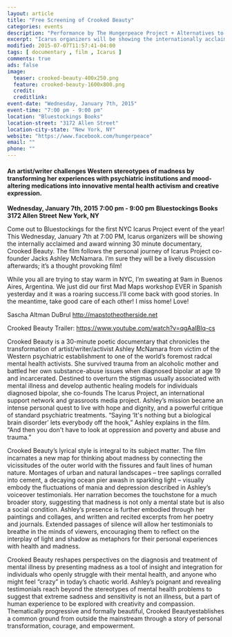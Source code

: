 ```yaml
---
layout: article
title: "Free Screening of Crooked Beauty"
categories: events
description: "Performance by The Hungerpeace Project + Alternatives to Psychiatry in Chile/Argentina reportback by Sascha."
excerpt: "Icarus organizers will be showing the internationally acclaimed and award winning documentary, Crooked Beauty. The film follows the personal journey of Icarus Project co-founder Jacks Ashley McNamara."
modified: 2015-07-07T11:57:41-04:00
tags: [ documentary , film , Icarus ]
comments: true
ads: false
image:
  teaser: crooked-beauty-400x250.png
  feature: crooked-beauty-1600x800.png
  credit: 
  creditlink: 
event-date: "Wednesday, January 7th, 2015"
event-time: "7:00 pm - 9:00 pm"
location: "Bluestockings Books"
location-street: "3172 Allen Street"
location-city-state: "New York, NY"
website: "https://www.facebook.com/hungerpeace"
email: ""
phone: ""
---
```

#### An artist/writer challenges Western stereotypes of madness by transforming her experiences with psychiatric institutions and mood-altering medications into innovative mental health activism and creative expression.

**Wednesday, January 7th, 2015**
**7:00 pm - 9:00 pm**
**Bluestockings Books**
**3172 Allen Street**
**New York, NY**

Come out to Bluestockings for the first NYC Icarus Project event of the year! This Wednesday, January 7th at 7:00 PM, Icarus organizers will be showing the internally acclaimed and award winning 30 minute documentary, Crooked Beauty. The film follows the personal journey of Icarus Project co-founder Jacks Ashley McNamara. I’m sure they will be a lively discussion afterwards; it’s a thought provoking film!

While you all are trying to stay warm in NYC, I’m sweating at 9am in Buenos Aires, Argentina. We just did our first Mad Maps workshop EVER in Spanish yesterday and it was a roaring success.I’ll come back with good stories. In the meantime, take good care of each other! I miss home! Love!


Sascha Altman DuBrul
http://mapstotheotherside.net


Crooked Beauty Trailer:
https://www.youtube.com/watch?v=qgAaIBlq-cs


Crooked Beauty is a 30-minute poetic documentary that chronicles the transformation of artist/writer/activist Ashley McNamara from victim of the Western psychiatric establishment to one of the world’s foremost radcal mental health activists. She survived trauma from an alcoholic mother and battled her own substance-abuse issues when diagnosed bipolar at age 19 and incarcerated. Destined to overturn the stigmas usually associated with mental illness and develop authentic healing models for individuals diagnosed bipolar, she co-founds The Icarus Project, an international support network and grassroots media project. Ashley’s mission became an intense personal quest to live with hope and dignity, and a powerful critique of standard psychiatric treatments. “Saying ‘It's nothing but a biological brain disorder’ lets everybody off the hook,” Ashley explains in the film. “And then you don't have to look at oppression and poverty and abuse and trauma.”

Crooked Beauty’s lyrical style is integral to its subject matter. The film incarnates a new map for thinking about madness by connecting the vicissitudes of the outer world with the fissures and fault lines of human nature. Montages of urban and natural landscapes – tree saplings corralled into cement, a decaying ocean pier awash in sparkling light – visually embody the fluctuations of mania and depression described in Ashley’s voiceover testimonials. Her narration becomes the touchstone for a much broader story, suggesting that madness is not only a mental state but is also a social condition. Ashley’s presence is further embodied through her paintings and collages, and written and recited excerpts from her poetry and journals. Extended passages of silence will allow her testimonials to breathe in the minds of viewers, encouraging them to reflect on the interplay of light and shadow as metaphors for their personal experiences with health and madness.

Crooked Beauty reshapes perspectives on the diagnosis and treatment of mental illness by presenting madness as a tool of insight and integration for individuals who openly struggle with their mental health, and anyone who might feel “crazy” in today’s chaotic world. Ashley’s poignant and revealing testimonials reach beyond the stereotypes of mental health problems to suggest that extreme sadness and sensitivity is not an illness, but a part of human experience to be explored with creativity and compassion. Thematically progressive and formally beautiful, Crooked Beautyestablishes a common ground from outside the mainstream through a story of personal transformation, courage, and empowerment.